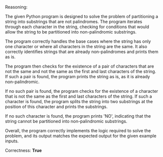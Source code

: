 Reasoning:

The given Python program is designed to solve the problem of partitioning a string into substrings that are not palindromes. The program iterates through each character in the string, checking for conditions that would allow the string to be partitioned into non-palindromic substrings.

The program correctly handles the base cases where the string has only one character or where all characters in the string are the same. It also correctly identifies strings that are already non-palindromes and prints them as is.

The program then checks for the existence of a pair of characters that are not the same and not the same as the first and last characters of the string. If such a pair is found, the program prints the string as is, as it is already non-palindromic.

If no such pair is found, the program checks for the existence of a character that is not the same as the first and last characters of the string. If such a character is found, the program splits the string into two substrings at the position of this character and prints the substrings.

If no such character is found, the program prints 'NO', indicating that the string cannot be partitioned into non-palindromic substrings.

Overall, the program correctly implements the logic required to solve the problem, and its output matches the expected output for the given example inputs.

Correctness: **True**
